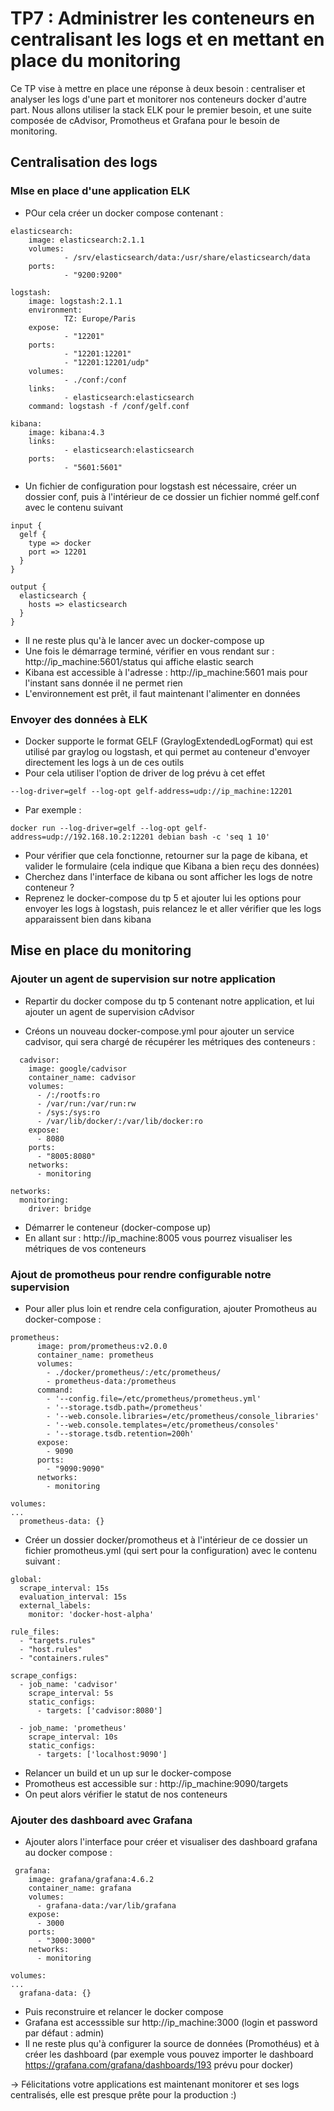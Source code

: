 # TP7 : Administrer les conteneurs en centralisant les logs et en mettant en place du monitoring

Ce TP vise à mettre en place une réponse à deux besoin : centraliser et analyser les logs d'une part et monitorer nos conteneurs docker d'autre part.
Nous allons utiliser la stack ELK pour le premier besoin, et une suite composée de cAdvisor, Promotheus et Grafana pour le besoin de monitoring.

## Centralisation des logs

### MIse en place d'une application ELK
- POur cela créer un docker compose contenant :
```
elasticsearch:
    image: elasticsearch:2.1.1
    volumes:
            - /srv/elasticsearch/data:/usr/share/elasticsearch/data
    ports:
            - "9200:9200"

logstash:
    image: logstash:2.1.1
    environment:
            TZ: Europe/Paris
    expose:
            - "12201"
    ports:
            - "12201:12201"
            - "12201:12201/udp"
    volumes:
            - ./conf:/conf
    links:
            - elasticsearch:elasticsearch
    command: logstash -f /conf/gelf.conf

kibana:
    image: kibana:4.3
    links:
            - elasticsearch:elasticsearch
    ports:
            - "5601:5601"
```
- Un fichier de configuration pour logstash est nécessaire, créer un dossier conf, puis à l'intérieur de ce dossier un fichier nommé gelf.conf avec le contenu suivant
```
input {
  gelf {
    type => docker
    port => 12201
  }
}

output {
  elasticsearch {
    hosts => elasticsearch
  }
}
```
- Il ne reste plus qu'à le lancer avec un docker-compose up
- Une fois le démarrage terminé, vérifier en vous rendant sur :
http://ip_machine:5601/status qui affiche elastic search
- Kibana est accessible à l'adresse : http://ip_machine:5601  mais pour l'instant sans donnée il ne permet rien
- L'environnement est prêt, il faut maintenant l'alimenter en données

### Envoyer des données à ELK
- Docker supporte le format GELF (GraylogExtendedLogFormat) qui est utilisé par graylog ou logstash, et qui permet au conteneur d'envoyer directement les logs à un de ces outils
- Pour cela utiliser l'option de driver de log prévu à cet effet
```
--log-driver=gelf --log-opt gelf-address=udp://ip_machine:12201
```
- Par exemple :
```
docker run --log-driver=gelf --log-opt gelf-address=udp://192.168.10.2:12201 debian bash -c 'seq 1 10'
```
- Pour vérifier que cela fonctionne, retourner sur la page de kibana, et valider le formulaire (cela indique que Kibana a bien reçu des données)
- Cherchez dans l'interface de kibana ou sont afficher les logs de notre conteneur ?
- Reprenez le docker-compose du tp 5 et ajouter lui les options pour envoyer les logs à logstash, puis relancez le et aller vérifier que les logs apparaissent bien dans kibana


## Mise en place du monitoring
### Ajouter un agent de supervision sur notre application
- Repartir du docker compose du tp 5 contenant notre application, et lui ajouter un agent de supervision cAdvisor

- Créons un nouveau docker-compose.yml pour ajouter un service cadvisor, qui sera chargé de récupérer les métriques des conteneurs :
```
  cadvisor:
    image: google/cadvisor
    container_name: cadvisor
    volumes:
      - /:/rootfs:ro
      - /var/run:/var/run:rw
      - /sys:/sys:ro
      - /var/lib/docker/:/var/lib/docker:ro
    expose:
      - 8080
    ports:
      - "8005:8080"
    networks:
      - monitoring

networks:
  monitoring:
    driver: bridge
```
- Démarrer le conteneur (docker-compose up)
- En allant sur : http://ip_machine:8005 vous pourrez visualiser les métriques de vos conteneurs

### Ajout de promotheus pour rendre configurable notre supervision
- Pour aller plus loin et rendre cela configuration, ajouter Promotheus au docker-compose :
```
prometheus:
      image: prom/prometheus:v2.0.0
      container_name: prometheus
      volumes:
        - ./docker/prometheus/:/etc/prometheus/
        - prometheus-data:/prometheus
      command:
        - '--config.file=/etc/prometheus/prometheus.yml'
        - '--storage.tsdb.path=/prometheus'
        - '--web.console.libraries=/etc/prometheus/console_libraries'
        - '--web.console.templates=/etc/prometheus/consoles'
        - '--storage.tsdb.retention=200h'
      expose:
        - 9090
      ports:
        - "9090:9090"
      networks:
        - monitoring

volumes:
...
  prometheus-data: {}
```
- Créer un dossier docker/promotheus et à l'intérieur de ce dossier un fichier promotheus.yml (qui sert pour la configuration) avec le contenu suivant :
```
global:
  scrape_interval: 15s
  evaluation_interval: 15s
  external_labels:
    monitor: 'docker-host-alpha'

rule_files:
  - "targets.rules"
  - "host.rules"
  - "containers.rules"

scrape_configs:
  - job_name: 'cadvisor'
    scrape_interval: 5s
    static_configs:
      - targets: ['cadvisor:8080']

  - job_name: 'prometheus'
    scrape_interval: 10s
    static_configs:
      - targets: ['localhost:9090']
```
- Relancer un build et un up sur le docker-compose
- Promotheus est accessible sur : http://ip_machine:9090/targets
- On peut alors vérifier le statut de nos conteneurs

### Ajouter des dashboard avec Grafana

- Ajouter alors l'interface pour créer et visualiser des dashboard grafana au docker compose :
```
 grafana:
    image: grafana/grafana:4.6.2
    container_name: grafana
    volumes:
      - grafana-data:/var/lib/grafana
    expose:
      - 3000
    ports:
      - "3000:3000"
    networks:
      - monitoring

volumes:
...
  grafana-data: {}
```
- Puis reconstruire et relancer le docker compose
- Grafana est accesssible sur http://ip_machine:3000 (login et password par défaut : admin)
- Il ne reste plus qu'à configurer la source de données (Promothéus) et à créer les dashboard (par exemple vous pouvez importer le dashboard https://grafana.com/grafana/dashboards/193 prévu pour docker)

-> Félicitations votre applications est maintenant monitorer et ses logs centralisés, elle est presque prête pour la production :) 